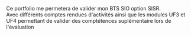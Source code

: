 Ce portfolio me permetera de valider mon BTS SIO option SISR.</br>
Avec différents comptes rendues d'activités ainsi que les modules UF3 et UF4 permettant de valider des comptétences suplémentaire lors de l'évaluation
